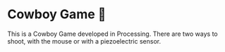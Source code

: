 # Cowboy Game :cowboy_hat_face:

This is a Cowboy Game developed in Processing. There are two ways to shoot, with the mouse or with a piezoelectric sensor.
